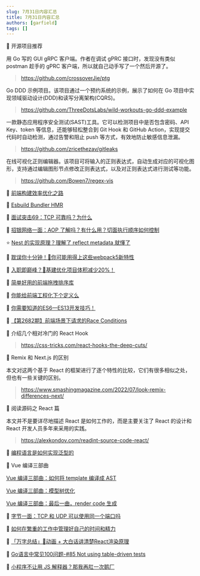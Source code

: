 ```yaml
---
slug: 7月31日内容汇总
title: 7月31日内容汇总
authors: [garfield]
tags: []
---
```


📒 开源项目推荐

用 Go 写的 GUI gRPC 客户端。作者在调试 gPRC 接口时，发现没有类似 postman 趁手的 gPRC 客户端，所以就自己动手写了一个然后开源了。

> https://github.com/crossoverJie/ptg

Go DDD 示例项目。该项目通过一个预约系统的示例，展示了如何在 Go 项目中实现领域驱动设计(DDD)和读写分离架构(CQRS)。

> https://github.com/ThreeDotsLabs/wild-workouts-go-ddd-example

一款静态应用程序安全测试(SAST)工具。它可以检测项目中是否包含密码、API Key、token 等信息，还能够轻松整合到 Git Hook 和 GitHub Action，实现提交代码时自动检测，通过告警和阻止 push 等方式，有效地防止敏感信息泄漏。

> https://github.com/zricethezav/gitleaks

在线可视化正则编辑器。该项目可将输入的正则表达式，自动生成对应的可视化图形，支持通过编辑图形节点修改正则表达式，以及对正则表达式进行测试等功能。

> https://github.com/Bowen7/regex-vis

📒 [前端构建效率优化之路](https://mp.weixin.qq.com/s/ORqdfZZ8qFyJdYTRwEULgQ)

📒 [Esbuild Bundler HMR](https://mp.weixin.qq.com/s/DuQzAumv_eB6Wc-YGVbe5g)

📒 [面试突击69：TCP 可靠吗？为什么](https://mp.weixin.qq.com/s/bHdzGYSKC9SNoA7dpVvNsw)

📒 [招银网络一面：AOP 了解吗？有什么用？切面执行顺序如何控制](https://mp.weixin.qq.com/s/NUnaiVWADxzDOYPQdAwm6w)

⭐️ [Nest 的实现原理？理解了 reflect metadata 就懂了](https://juejin.cn/post/7125066863150628900)

📒 [耽误你十分钟！🎃你可能用得上这些webpack5新特性](https://juejin.cn/post/7123969545387114509)

📒 [入职即巅峰？🧨基建优化项目体积减少20%！](https://juejin.cn/post/7118782372220567566)

📒 [简单好用的前端拖拽排序库](https://mp.weixin.qq.com/s/XznUiQUq5vRWFLgbz2u8Dg)

📒 [你能给前端工程化下个定义么](https://juejin.cn/post/7124601707702517797)

📒 [你需要知道的ES6—ES13开发技巧！](https://mp.weixin.qq.com/s/KsoSwA73PzGwYMqZOwUvNQ)

📒 [【第2682期】前端场景下请求的Race Conditions](https://mp.weixin.qq.com/s/PL_uWkSTo12hxmxMmUKndw)

📒 介绍几个相对冷门的 React Hook

> https://css-tricks.com/react-hooks-the-deep-cuts/

📒 Remix 和 Next.js 的区别

本文对这两个基于 React 的框架进行了逐个特性的比较，它们有很多相似之处，但也有一些关键的区别。

> https://www.smashingmagazine.com/2022/07/look-remix-differences-next/

📒 阅读源码之 React 篇

本文并不是要详尽地描述 React 是如何工作的，而是主要关注了 React 的设计和 React 开发人员多年来采用的实践。

> https://alexkondov.com/readint-source-code-react/

📒 [编程语言是如何实现泛型的](https://www.bmpi.dev/dev/deep-in-program-language/how-to-implement-generics/)

📒 Vue 编译三部曲

[Vue 编译三部曲：如何将 template 编译成 AST](https://mp.weixin.qq.com/s/5GSrv0xV5a1VqkKuPGgTRw)

[Vue 编译三部曲：模型树优化](https://mp.weixin.qq.com/s/-Wo1_GfMyVgDckpNnL42wQ)

[Vue 编译三部曲：最后一曲，render code 生成](https://mp.weixin.qq.com/s/K0za54kUIYXXpz3BS8XQkw)

📒 [字节一面：TCP 和 UDP 可以使用同一个端口吗](https://mp.weixin.qq.com/s/3fMZN_LidCi5fiD16nNWWA)

📒 [如何在繁重的工作中管理好自己的时间和精力](https://mp.weixin.qq.com/s/-z809aeSyvZsdKcWKSUrgA)

📒 [「万字总结」🍒动画 + 大白话讲清楚React渲染原理](https://juejin.cn/post/7121378029682556958)

📒 [Go语言中常见100问题-#85 Not using table-driven tests](https://mp.weixin.qq.com/s/-UOG3Pn9aNxRMBtncGjF-w)

📒 [小程序不让用 JS 解释器？那我再肛一次鹅厂](https://mp.weixin.qq.com/s/JmHNfU11kbHGOnHi4kCcmQ)
